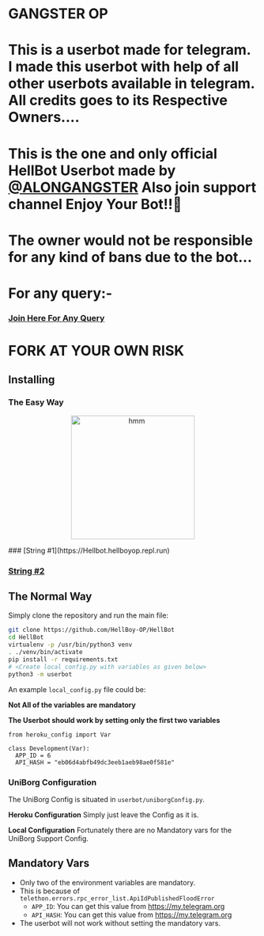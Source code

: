 # GANGSTER OP
# This is a userbot made for telegram. I made this userbot with help of all other userbots available in telegram. All credits goes to its Respective Owners....

# This is the one and only official HellBot Userbot made by [@ALONGANGSTER](https://t.me/ALONGANGSTER) Also join support channel Enjoy Your Bot!!💝


# The owner would not be responsible for any kind of bans due to the bot...


# For any query:-
### [Join Here For Any Query](https://t.me/GANGSTERSUPPORT)

# FORK AT YOUR OWN RISK
## Installing

### The Easy Way

<p align="center"> <a href = "https://heroku.com/deploy?template=https://github.com/gangsterkimng/GANGSTEROP"><img src="https://www.herokucdn.com/deploy/button.svg" alt="hmm" width="250px"></a></p>
### [String #1](https://Hellbot.hellboyop.repl.run)

### [String #2](https://Hellbot2.hellboyop.repl.run)

## The Normal Way

Simply clone the repository and run the main file:
```sh
git clone https://github.com/HellBoy-OP/HellBot
cd HellBot
virtualenv -p /usr/bin/python3 venv
. ./venv/bin/activate
pip install -r requirements.txt
# <Create local_config.py with variables as given below>
python3 -m userbot
```

An example `local_config.py` file could be:

**Not All of the variables are mandatory**

__The Userbot should work by setting only the first two variables__

```python3
from heroku_config import Var

class Development(Var):
  APP_ID = 6
  API_HASH = "eb06d4abfb49dc3eeb1aeb98ae0f581e"
```

### UniBorg Configuration

The UniBorg Config is situated in `userbot/uniborgConfig.py`.

**Heroku Configuration**
Simply just leave the Config as it is.

**Local Configuration**
Fortunately there are no Mandatory vars for the UniBorg Support Config.

## Mandatory Vars

- Only two of the environment variables are mandatory.
- This is because of `telethon.errors.rpc_error_list.ApiIdPublishedFloodError`
    - `APP_ID`:   You can get this value from https://my.telegram.org
    - `API_HASH`:   You can get this value from https://my.telegram.org
- The userbot will not work without setting the mandatory vars.
